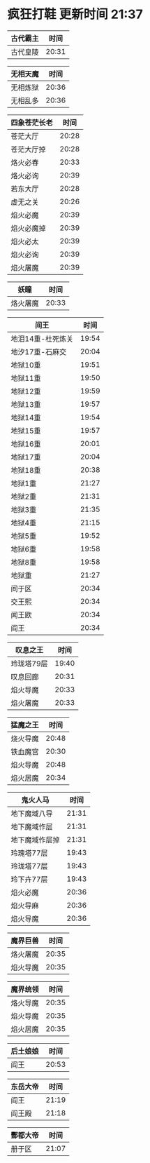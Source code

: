 # 疯狂打鞋 更新时间 21:37

| 古代霸主   | 时间    |
|--------|-------|
| 古代皇陵 | 20:31 |

| 无相天魔   | 时间    |
|--------|-------|
| 无相炼狱 | 20:36 |
| 无相乱多 | 20:36 |

| 四象苍茫长老   | 时间    |
|--------|-------|
| 苍茫大厅 | 20:28 |
| 苍茫大厅掉 | 20:28 |
| 烙火必春 | 20:33 |
| 烙火必询 | 20:39 |
| 若东大厅 | 20:28 |
| 虚无之关 | 20:26 |
| 焰火必魔 | 20:39 |
| 焰火必魔掉 | 20:39 |
| 焰火必太 | 20:39 |
| 焰火必询 | 20:39 |
| 焰火屠魔 | 20:39 |

| 妖瞳   | 时间    |
|--------|-------|
| 烙火屠魔 | 20:33 |

| 间王   | 时间    |
|--------|-------|
| 地泪14重-杜死炼关 | 19:54 |
| 地汐17重-石麻交 | 20:04 |
| 地狱10重 | 19:51 |
| 地狱11重 | 19:50 |
| 地狱12重 | 19:59 |
| 地狱13重 | 19:57 |
| 地狱14重 | 19:54 |
| 地狱15重 | 19:57 |
| 地狱16重 | 20:01 |
| 地狱17重 | 20:04 |
| 地狱18重 | 20:38 |
| 地狱1重 | 21:27 |
| 地狱2重 | 21:31 |
| 地狱3重 | 21:35 |
| 地狱4重 | 21:15 |
| 地狱5重 | 19:52 |
| 地狱6重 | 19:58 |
| 地狱8重 | 19:58 |
| 地狱重 | 21:27 |
| 间于区 | 20:34 |
| 交王熙 | 20:34 |
| 闻王欧 | 20:34 |
| 阎王 | 20:34 |

| 叹息之王   | 时间    |
|--------|-------|
| 玲珑塔79层 | 19:40 |
| 叹息回廊 | 20:31 |
| 焰火导魔 | 20:33 |
| 焰火屠魔 | 20:33 |

| 猛魔之王   | 时间    |
|--------|-------|
| 烧火导魔 | 20:48 |
| 铁血魔宫 | 20:30 |
| 焰火导魔 | 20:48 |
| 焰火居魔 | 20:34 |

| 鬼火人马   | 时间    |
|--------|-------|
| 地下魔域八导 | 21:31 |
| 地下魔域作层 | 21:31 |
| 地下魔域作层掉 | 21:31 |
| 玲瑰塔77层 | 19:43 |
| 玲珑塔77层 | 19:43 |
| 玲下卉77层 | 19:43 |
| 焰火必魔 | 20:36 |
| 焰火导麻 | 20:36 |
| 焰火导魔 | 20:36 |

| 魔界巨兽   | 时间    |
|--------|-------|
| 烙火屠魔 | 20:35 |
| 焰火导魔 | 20:35 |

| 魔界统领   | 时间    |
|--------|-------|
| 烙火导魔 | 20:35 |
| 焰火导魔 | 20:35 |
| 焰火居魔 | 20:35 |

| 后土娘娘   | 时间    |
|--------|-------|
| 阎王 | 20:53 |

| 东岳大帝   | 时间    |
|--------|-------|
| 阎王 | 21:19 |
| 阎王殿 | 21:18 |

| 酆都大帝   | 时间    |
|--------|-------|
| 册于区 | 21:07 |
